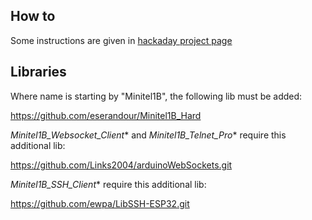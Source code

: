 ## How to

Some instructions are given in [hackaday project page](https://hackaday.io/project/180473/instructions)

## Libraries

Where name is starting by "Minitel1B", the following lib must be added:

https://github.com/eserandour/Minitel1B_Hard

*Minitel1B_Websocket_Client** and *Minitel1B_Telnet_Pro** require this additional lib:

https://github.com/Links2004/arduinoWebSockets.git

*Minitel1B_SSH_Client** require this additional lib:

https://github.com/ewpa/LibSSH-ESP32.git
